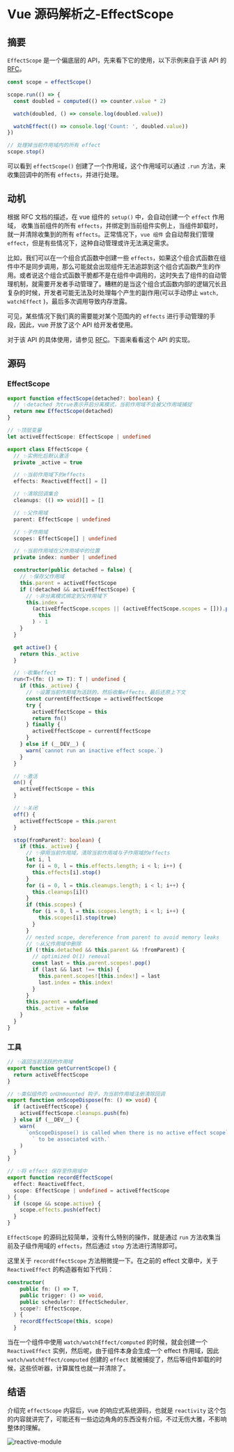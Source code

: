 # Vue 源码解析之-EffectScope

## 摘要

`EffectScope` 是一个偏底层的 API，先来看下它的使用，以下示例来自于该 API 的 [RFC](https://github.com/vuejs/rfcs/blob/master/active-rfcs/0041-reactivity-effect-scope.md)。

```js
const scope = effectScope()

scope.run(() => {
  const doubled = computed(() => counter.value * 2)

  watch(doubled, () => console.log(doubled.value))

  watchEffect(() => console.log('Count: ', doubled.value))
})

// 处理掉当前作用域内的所有 effect
scope.stop()
```

可以看到 `effectScope()` 创建了一个作用域，这个作用域可以通过 `.run` 方法，来收集回调中的所有 `effects`，并进行处理。

## 动机

根据 RFC 文档的描述，在 vue 组件的 `setup()` 中，会自动创建一个 `effect` 作用域， 收集当前组件的所有 `effects`，并绑定到当前组件实例上，当组件卸载时，就一并清除收集到的所有 `effects`。正常情况下，`vue 组件` 会自动帮我们管理 `effect`，但是有些情况下，这种自动管理或许无法满足需求。

比如，我们可以在一个组合式函数中创建一些 `effects`，如果这个组合式函数在组件中不是同步调用，那么可能就会出现组件无法追踪到这个组合式函数产生的作用。或者说这个组合式函数干脆都不是在组件中调用的，这时失去了组件的自动管理机制，就需要开发者手动管理了。糟糕的是当这个组合式函数内部的逻辑冗长且复杂的时候，开发者可能无法及时处理每个产生的副作用(可以手动停止 `watch, watchEffect` )，最后多次调用导致内存泄露。

可见，某些情况下我们真的需要能对某个范围内的 `effects` 进行手动管理的手段，因此，vue 开放了这个 API 给开发者使用。

对于该 API 的具体使用，请参见 [RFC](https://github.com/vuejs/rfcs/blob/master/active-rfcs/0041-reactivity-effect-scope.md)。下面来看看这个 API 的实现。

## 源码

### EffectScope

```ts
export function effectScope(detached?: boolean) {
  // ✨detached 为true表示开启分离模式，当前作用域不会被父作用域捕捉
  return new EffectScope(detached)
}

// ✨顶层变量
let activeEffectScope: EffectScope | undefined

export class EffectScope {
  // ✨实例化后默认激活
  private _active = true

  // ✨当前作用域下的effects
  effects: ReactiveEffect[] = []

  // ✨清除回调集合
  cleanups: (() => void)[] = []

  // ✨父作用域
  parent: EffectScope | undefined

  // ✨子作用域
  scopes: EffectScope[] | undefined

  // ✨当前作用域在父作用域中的位置
  private index: number | undefined

  constructor(public detached = false) {
    // ✨保存父作用域
    this.parent = activeEffectScope
    if (!detached && activeEffectScope) {
      // ✨非分离模式绑定到父作用域下
      this.index =
        (activeEffectScope.scopes || (activeEffectScope.scopes = [])).push(
          this
        ) - 1
    }
  }

  get active() {
    return this._active
  }

  // ✨收集effect
  run<T>(fn: () => T): T | undefined {
    if (this._active) {
      // ✨设置当前作用域为活跃的，然后收集effects，最后还原上下文
      const currentEffectScope = activeEffectScope
      try {
        activeEffectScope = this
        return fn()
      } finally {
        activeEffectScope = currentEffectScope
      }
    } else if (__DEV__) {
      warn(`cannot run an inactive effect scope.`)
    }
  }

  // ✨激活
  on() {
    activeEffectScope = this
  }

  // ✨关闭
  off() {
    activeEffectScope = this.parent
  }

  stop(fromParent?: boolean) {
    if (this._active) {
      // ✨停用当前作用域，清除当前作用域与子作用域的effects
      let i, l
      for (i = 0, l = this.effects.length; i < l; i++) {
        this.effects[i].stop()
      }
      for (i = 0, l = this.cleanups.length; i < l; i++) {
        this.cleanups[i]()
      }
      if (this.scopes) {
        for (i = 0, l = this.scopes.length; i < l; i++) {
          this.scopes[i].stop(true)
        }
      }
      // nested scope, dereference from parent to avoid memory leaks
      // ✨从父作用域中删除
      if (!this.detached && this.parent && !fromParent) {
        // optimized O(1) removal
        const last = this.parent.scopes!.pop()
        if (last && last !== this) {
          this.parent.scopes![this.index!] = last
          last.index = this.index!
        }
      }
      this.parent = undefined
      this._active = false
    }
  }
}
```

### 工具

```ts
// ✨返回当前活跃的作用域
export function getCurrentScope() {
  return activeEffectScope
}

// ✨类似组件的 onUnmounted 钩子，为当前作用域注册清除回调
export function onScopeDispose(fn: () => void) {
  if (activeEffectScope) {
    activeEffectScope.cleanups.push(fn)
  } else if (__DEV__) {
    warn(
      `onScopeDispose() is called when there is no active effect scope` +
        ` to be associated with.`
    )
  }
}

// ✨将 effect 保存至作用域中
export function recordEffectScope(
  effect: ReactiveEffect,
  scope: EffectScope | undefined = activeEffectScope
) {
  if (scope && scope.active) {
    scope.effects.push(effect)
  }
}
```

`EffectScope` 的源码比较简单，没有什么特别的操作，就是通过 `run` 方法收集当前及子级作用域的 `effects`，然后通过 `stop` 方法进行清除即可。

这里关于 `recordEffectScope` 方法稍微提一下。在之前的 effect 文章中，关于 `ReactiveEffect` 的构造器有如下代码：

```ts
constructor(
    public fn: () => T,
    public trigger: () => void,
    public scheduler?: EffectScheduler,
    scope?: EffectScope,
  ) {
    recordEffectScope(this, scope)
  }
```

当在一个组件中使用 `watch/watchEffect/computed` 的时候，就会创建一个 `ReactiveEffect` 实例，然后呢，由于组件本身会生成一个 effect 作用域，因此 `watch/watchEffect/computed` 创建的 `effect` 就被捕捉了，然后等组件卸载的时候，这些侦听器，计算属性也就一并清除了。

## 结语

介绍完 `effectScope` 内容后，vue 的响应式系统源码，也就是 `reactivity` 这个包的内容就讲完了，可能还有一些边边角角的东西没有介绍，不过无伤大雅，不影响整体的理解。

<img class="image" src="./images/reactive-module.png" alt="reactive-module" />
